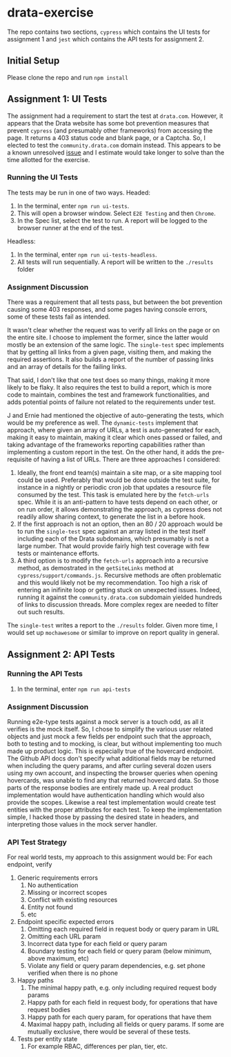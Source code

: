 # drata-exercise
The repo contains two sections, `cypress` which contains the UI tests for assignment 1 and `jest` which contains the API tests for assignment 2.

## Initial Setup
Please clone the repo and run `npm install`

## Assignment 1: UI Tests
The assignment had a requirement to start the test at `drata.com`. However, it appears that the Drata website has some bot prevention measures that prevent `cypress` (and presumably other frameworks) from accessing the page. It returns a 403 status code and blank page, or a Captcha. So, I elected to test the `community.drata.com` domain instead.
This appears to be a known unresolved [issue](https://github.com/cypress-io/cypress/issues/19725) and I estimate would take longer to solve than the time allotted for the exercise.

### Running the UI Tests
The tests may be run in one of two ways.
Headed: 
1. In the terminal, enter `npm run ui-tests`.
1. This will open a browser window. Select `E2E Testing` and then `Chrome`.
1. In the Spec list, select the test to run. A report will be logged to the browser runner at the end of the test.

Headless:
1. In the terminal, enter `npm run ui-tests-headless`.
1. All tests will run sequentially. A report will be written to the `./results` folder 

### Assignment Discussion
There was a requirement that all tests pass, but between the bot prevention causing some 403 responses, and some pages having console errors, some of these tests fail as intended.

It wasn't clear whether the request was to verify all links on the page or on the entire site. I choose to implement the former, since the latter would mostly be an extension of the same logic.
The `single-test` spec implements that by getting all links from a given page, visiting them, and making the required assertions. It also builds a report of the number of passing links and an array of details for the failing links.

That said, I don't like that one test does so many things, making it more likely to be flaky. It also requires the test to build a report, which is more code to maintain, combines the test and framework functionalities, and adds potential points of failure not related to the requirements under test.

J and Ernie had mentioned the objective of auto-generating the tests, which would be my preference as well. The `dynamic-tests` implement that approach, where given an array of URLs, a test is auto-generated for each, making it easy to maintain, making it clear which ones passed or failed, and taking advantage of the frameworks reporting capabilities rather than implementing a custom report in the test.
On the other hand, it adds the pre-requisite of having a list of URLs.
There are three approaches I considered:
1. Ideally, the front end team(s) maintain a site map, or a site mapping tool could be used. Preferably that would be done outside the test suite, for instance in a nightly or periodic cron job that updates a resource file consumed by the test. This task is emulated here by the `fetch-urls` spec. While it is an anti-pattern to have tests depend on each other, or on run order, it allows demonstrating the approach, as cypress does not readily allow sharing context, to generate the list in a before hook.
1. If the first approach is not an option, then an 80 / 20 approach would be to run the `single-test` spec against an array listed in the test itself including each of the Drata subdomains, which presumably is not a large number. That would provide fairly high test coverage with few tests or maintenance efforts.
1. A third option is to modify the `fetch-urls` approach into a recursive method, as demostrated in the `getSiteLinks` method at `cypress/support/commands.js`. Recursive methods are often problematic and this would likely not be my recommendation. Too high a risk of entering an inifinite loop or getting stuck on unexpected issues. Indeed, running it against the `community.drata.com` subdomain yielded hundreds of links to discussion threads. More complex regex are needed to filter out such results.

The `single-test` writes a report to the `./results` folder.
Given more time, I would set up `mochawesome` or similar to improve on report quality in general.

## Assignment 2: API Tests
### Running the API Tests
1. In the terminal, enter `npm run api-tests`

### Assignment Discussion
Running e2e-type tests against a mock server is a touch odd, as all it verifies is the mock itself. So, I chose to simplify the various user related objects and just mock a few fields per endpoint such that the approach, both to testing and to mocking, is clear, but without implementing too much made up product logic.
This is especially true of the hovercard endpoint. The Github API docs don't specify what additional fields may be returned when including the query params, and after curling several dozen users using my own account, and inspecting the browser queries when opening hovercards, was unable to find any that returned hovercard data. So those parts of the response bodies are entirely made up.
A real product implementation would have authentication handling which would also provide the scopes. Likewise a real test implementation would create test entities with the proper attributes for each test.
To keep the implementation simple, I hacked those by passing the desired state in headers, and interpreting those values in the mock server handler.

### API Test Strategy
For real world tests, my approach to this assignment would be:
For each endpoint, verify
1. Generic requirements errors
    1. No authentication
    1. Missing or incorrect scopes
    1. Conflict with existing resources
    1. Entity not found
    1. etc
1. Endpoint specific expected errors
    1. Omitting each required field in request body or query param in URL
    1. Omitting each URL param
    1. Incorrect data type for each field or query param
    1. Boundary testing for each field or query param (below minimum, above maximum, etc)
    1. Violate any field or query param dependencies, e.g. set phone verified when there is no phone
1. Happy paths
    1. The minimal happy path, e.g. only including required request body params
    1. Happy path for each field in request body, for operations that have request bodies
    1. Happy path for each query param, for operations that have them
    1. Maximal happy path, including all fields or query params. If some are mutually exclusive, there would be several of these tests.
1. Tests per entity state
    1. For example RBAC, differences per plan, tier, etc.